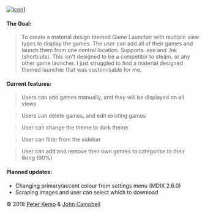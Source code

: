 [![Icon](https://i.imgur.com/DWaP66t.png)](https://github.com/pekempy/Breeze/releases)]

#### The Goal: 
> To create a material design themed Game Launcher with multiple view types to display the games. The user can add all of their games and launch them from one central location. Supports .exe and .lnk (shortcuts). 
This isn't designed to be a competitor to steam, or any other game launcher. I just struggled to find a material designed themed launcher that was customisable for me.

#### Current features: 
> Users can add games manually, and they will be displayed on all views

> Users can delete games, and edit existing games

> User can change the theme to dark theme

> User can filter from the sidebar
 
> User can add and remove their own genres to categorise to their liking (90%)

#### Planned updates:
- Changing primary/accent colour from settings menu (MDIX 2.6.0)
- Scraping images and user can select which to download


© 2018 [Peter Kemp](https://github.com/Pekempy) & [John Campbell](https://github.com/JohnSandshrew) 

